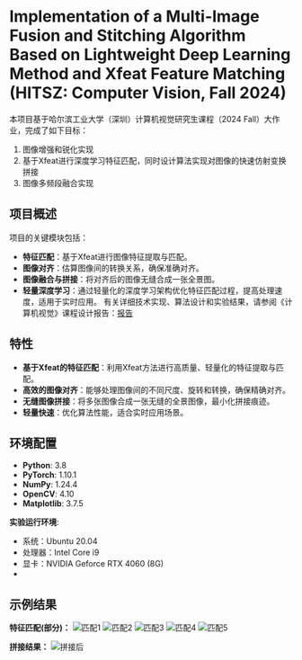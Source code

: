 # Implementation of a Multi-Image Fusion and Stitching Algorithm Based on Lightweight Deep Learning Method and Xfeat Feature Matching (HITSZ: Computer Vision, Fall 2024)

本项目基于哈尔滨工业大学（深圳）计算机视觉研究生课程（2024 Fall）大作业，完成了如下目标：

1. 图像增强和锐化实现
2. 基于Xfeat进行深度学习特征匹配，同时设计算法实现对图像的快速仿射变换拼接
3. 图像多频段融合实现

## 项目概述


项目的关键模块包括：
- **特征匹配**：基于Xfeat进行图像特征提取与匹配。
- **图像对齐**：估算图像间的转换关系，确保准确对齐。
- **图像融合与拼接**：将对齐后的图像无缝合成一张全景图。
- **轻量深度学习**：通过轻量化的深度学习架构优化特征匹配过程，提高处理速度，适用于实时应用。
有关详细技术实现、算法设计和实验结果，请参阅《计算机视觉》课程设计报告：[报告](./基于Xfeat特征匹配的多图像融合拼接算法实现.pdf)
## 特性

- **基于Xfeat的特征匹配**：利用Xfeat方法进行高质量、轻量化的特征提取与匹配。
- **高效的图像对齐**：能够处理图像间的不同尺度、旋转和转换，确保精确对齐。
- **无缝图像拼接**：将多张图像合成一张无缝的全景图像，最小化拼接痕迹。
- **轻量快速**：优化算法性能，适合实时应用场景。


## 环境配置

- **Python**: 3.8  
- **PyTorch**: 1.10.1  
- **NumPy**: 1.24.4  
- **OpenCV**: 4.10  
- **Matplotlib**: 3.7.5  

**实验运行环境**:  
- 系统：Ubuntu 20.04  
- 处理器：Intel Core i9  
- 显卡：NVIDIA Geforce RTX 4060 (8G)
- 
## 示例结果

**特征匹配(部分)：**
![匹配1](Code/results/match_result_6_with_11.jpg)
![匹配2](Code/results/match_result_1_with_0.jpg)
![匹配3](Code/results/match_result_2_with_1.jpg)
![匹配4](Code/results/match_result_6_with_5.jpg)
![匹配5](Code/results/match_result_11_with_10.jpg)


**拼接结果：**
![拼接后](Code/results/final_image_compensation2lenel..jpg)
